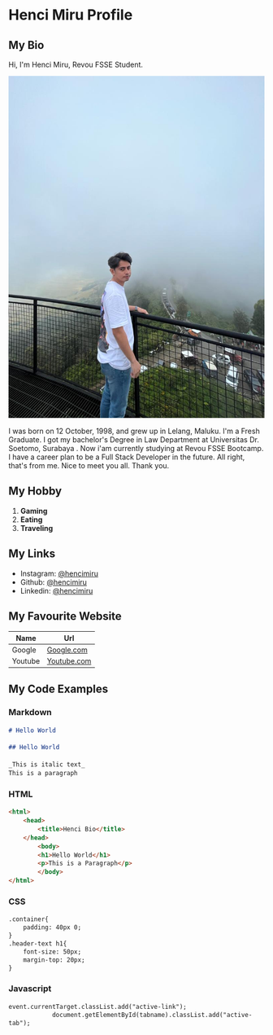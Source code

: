 # Henci Miru Profile

## My Bio

Hi, I'm Henci Miru, Revou FSSE Student.

![Henci Photo](/assets/phone-background.jpeg)

I was born on 12 October, 1998, and grew up in Lelang, Maluku. I'm a Fresh Graduate. I got my bachelor's Degree in Law Department at Universitas Dr. Soetomo, Surabaya . Now i'am currently studying at Revou FSSE Bootcamp. I have a career plan to be a Full Stack Developer in the future. All right, that's from me. Nice to meet you all. Thank you.

## My Hobby

1. **Gaming**
2. **Eating**
3. **Traveling**

## My Links

- Instagram: [@hencimiru](https://instagram.com/hencimiru)
- Github: [@hencimiru](https://github.com/Hencimiru)
- Linkedin: [@hencimiru](https://www.linkedin.com/in/hencimiru/)

## My Favourite Website

| Name    | Url                                 |
| ------- | ----------------------------------- |
| Google  | [Google.com](https://google.com/)   |
| Youtube | [Youtube.com](https://youtube.com/) |

## My Code Examples

### Markdown

```markdown
# Hello World

## Hello World

_This is italic text_
This is a paragraph
```

### HTML

```Html
<html>
    <head>
        <title>Henci Bio</title>
    </head>
        <body>
        <h1>Hello World</h1>
        <p>This is a Paragraph</p>
        </body>
</html>
```

### CSS

```
.container{
    padding: 40px 0;
}
.header-text h1{
    font-size: 50px;
    margin-top: 20px;
}
```

### Javascript

```
event.currentTarget.classList.add("active-link");
            document.getElementById(tabname).classList.add("active-tab");
```
